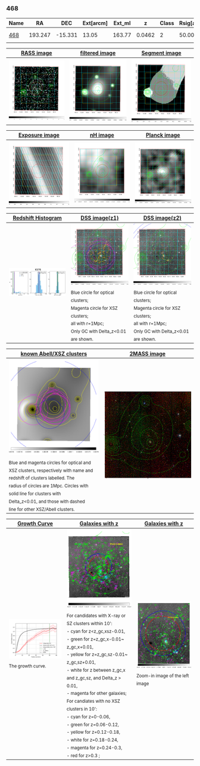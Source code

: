 <div STYLE="page-break-after: always;"></div>

### 468

|Name          |RA          |DEC      | Ext[arcm] | Ext_ml | z    | Class| Rsig[arcmin] | CRsig[c/s] | CR500[c/s] | R500[Mpc] |L500[erg/s]|F500[erg/s/cm^2]| M500[Msun]|Tx[keV]|beta|GC(XSZ,Delta_z<0.01)| GC(OPT,Delta_z<0.01)|GC|alias|
|--------------|------------|------------|---|---|-----------|--------|------|------|----|----|----|----|----|----|----|----|----|----|---|
|[468](script/468.md)     | 193.247       | -15.331       | 13.05    | 163.77   | 0.0462 | 2   | 50.005 |1.134 |1.022 |0.925 |9.485e+43 |1.889e-11 |2.353e+14 |3.683 |0.527 |Tar, |N, |Tar, A, |k576|

|[RASS image](../image/468/468_img.pdf)|[filtered image](../image/468/468_fil.pdf)|[Segment image](../image/468/468_seg.pdf)|
|-------------------|--------------------|-------------------|
| <img src="../image/468/468_img.png" width="300">  | <img src="../image/468/468_fil.png" width="300">   | <img src="../image/468/468_seg.png" width="300">  |

|[Exposure image](../image/468/468_mex.pdf)| [nH image](../image/468/468_nh.pdf)| [Planck image](../image/468/468_p.pdf)|
|-------------------|--------------------|-------------------|
|<img src="../image/468/468_mex.png" width="300">   | <img src="../image/468/468_nh.png" width="300">    | <img src="../image/468/468_p.png" width="300"> |

|[Redshift Histogram](../image/468/468_zg.pdf) | [DSS image(z1)](../image/468/468_dss_z1.pdf)      |  [DSS image(z2)](../image/468/468_dss_z2.pdf)    |
|-------------------|--------------------|-------------------|
|<img src="../image/468/468_zg.png" width="300"> |<img src="../image/468/468_dss_z1.png" width="300"> <sub><br>Blue circle for optical clusters; <br>Magenta circle for XSZ clusters; <br>all with r=1Mpc; <br>Only GC with Delta_z<0.01 are shown. </sub>| <img src="../image/468/468_dss_z2.png" width="300"><sub><br>Blue circle for optical clusters; <br>Magenta circle for XSZ clusters; <br>all with r=1Mpc; <br>Only GC with Delta_z<0.01 are shown. </sub> |

|[known Abell/XSZ clusters](../image/468/468_m.pdf) | [2MASS image](../image/468/468_2mass.pdf)      |
|-------------------|-------------------|
|<img src=../image/468/468_m.png width="300"> <sub><br>Blue and magenta circles for optical and <br>XSZ clusters, respectively with name and <br>redshift of clusters labelled. The <br>radius of circles are 1Mpc. Circles with <br>solid line for clusters with <br>Delta_z<0.01, and those with dashed <br>line for other XSZ/Abell clusters.        </sub>|<img src="../image/468/468_2mass.png" width="300">  |

|[Growth Curve](../image/468/468_gca_all.png) |[Galaxies with z](../image/468/468_opt_ned.pdf) |[Galaxies with z](../image/468/468_opt_ned_zoom.pdf) |
|-------------------|-------------------|-------------------|
| <img src="../image/468/468_gca_all.png" width="300"> <sub><br>The growth curve.</sub>| <img src=../image/468/468_opt_ned.png width="300"> <br><sub> For candidates with X-ray or SZ clusters within 10': <br> - cyan for z<z_gc,xsz-0.01, <br> - green for z=z_gc,x-0.01~ z_gc,x+0.01, <br> - yellow for z=z_gc,sz-0.01~ z_gc,sz+0.01, <br> - white for z between z_gc,x and z_gc,sz, and Delta_z > 0.01, <br> - magenta for other galaxies; <br>For candiates with no XSZ clusters in 10': <br> - cyan for z=0-0.06, <br> - green for z=0.06-0.12, <br> - yellow for z=0.12-0.18, <br> - white for z=0.18-0.24, <br> - magenta for z=0.24-0.3, <br> - red for z>0.3 ;  </sub>|<img src=../image/468/468_opt_ned_zoom.png width="300">  <br><sub> Zoom-in image of the left image</sub>|





